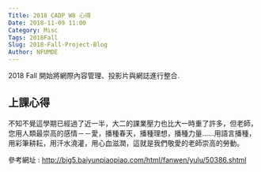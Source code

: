 ```yaml
---
Title: 2018 CADP W8 心得
Date: 2018-11-09 11:00
Category: Misc
Tags: 2018Fall
Slug: 2018-Fall-Project-Blog
Author: NFUMDE
---
```


2018 Fall 開始將網際內容管理、投影片與網誌進行整合.

<!-- PELICAN_END_SUMMARY -->

上課心得
----

不知不覺這學期已經過了近一半，大二的課業壓力也比大一時重了許多，但老師，您用人類最崇高的感情－－愛，播種春天，播種理想，播種力量……用語言播種，用彩筆耕耘，用汗水澆灌，用心血滋潤，這就是我們敬愛的老師崇高的勞動。

參考網址 : http://big5.baiyunpiaopiao.com/html/fanwen/yulu/50386.shtml